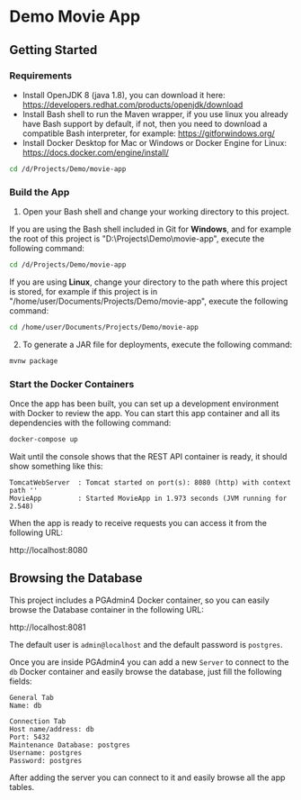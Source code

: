 # Demo Movie App

## Getting Started

### Requirements
- Install OpenJDK 8 (java 1.8), you can download it here: https://developers.redhat.com/products/openjdk/download
- Install Bash shell to run the Maven wrapper, if you use linux you already have Bash support by default,
  if not, then you need to download a compatible Bash interpreter, for example: https://gitforwindows.org/
- Install Docker Desktop for Mac or Windows or Docker Engine for Linux: https://docs.docker.com/engine/install/

```bash
cd /d/Projects/Demo/movie-app
```

### Build the App
1. Open your Bash shell and change your working directory to this project.

If you are using the Bash shell included in Git for **Windows**, and for example the root of this project is
"D:\Projects\Demo\movie-app", execute the following command:

```bash
cd /d/Projects/Demo/movie-app
```

If you are using **Linux**, change your directory to the path where this project is stored, for example if this
project is in "/home/user/Documents/Projects/Demo/movie-app", execute the following command:

```bash
cd /home/user/Documents/Projects/Demo/movie-app
```

2. To generate a JAR file for deployments, execute the following command:

```bash
mvnw package
```

### Start the Docker Containers
Once the app has been built, you can set up a development environment with Docker to review the app.
You can start this app container and all its dependencies with the following command:

```bash
docker-compose up
```

Wait until the console shows that the REST API container is ready, it should show something like this:

```text
TomcatWebServer  : Tomcat started on port(s): 8080 (http) with context path ''
MovieApp         : Started MovieApp in 1.973 seconds (JVM running for 2.548)
```

When the app is ready to receive requests you can access it from the following URL:

http://localhost:8080

## Browsing the Database
This project includes a PGAdmin4 Docker container, so you can easily browse the Database container in the following URL:

http://localhost:8081

The default user is `admin@localhost` and the default password is `postgres`.

Once you are inside PGAdmin4 you can add a new `Server` to connect to the `db` Docker container and easily browse the
database, just fill the following fields:

```text
General Tab
Name: db

Connection Tab
Host name/address: db
Port: 5432
Maintenance Database: postgres
Username: postgres
Password: postgres
```

After adding the server you can connect to it and easily browse all the app tables.
